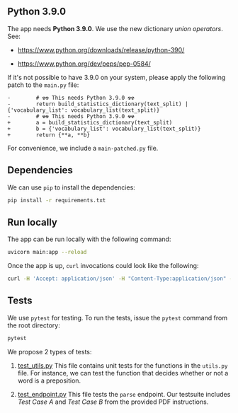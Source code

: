 ## Python 3.9.0

The app needs **Python 3.9.0**. We use the new dictionary *union
operators*. See:

  - <https://www.python.org/downloads/release/python-390/>

  - <https://www.python.org/dev/peps/pep-0584/>

If it's not possible to have 3.9.0 on your system, please apply the
following patch to the `main.py` file:

``` example
-        # ☢☢ This needs Python 3.9.0 ☢☢
-        return build_statistics_dictionary(text_split) | {'vocabulary_list': vocabulary_list(text_split)}
-        # ☢☢ This needs Python 3.9.0 ☢☢
+        a = build_statistics_dictionary(text_split)
+        b = {'vocabulary_list': vocabulary_list(text_split)}
+        return {**a, **b}
```

For convenience, we include a `main-patched.py` file.

## Dependencies

We can use `pip` to install the dependencies:

``` bash
pip install -r requirements.txt
```

## Run locally

The app can be run locally with the following command:

``` bash
uvicorn main:app --reload
```

Once the app is up, `curl` invocations could look like the following:

``` bash
curl -H 'Accept: application/json' -H "Content-Type:application/json" -d '{ "text" : "shoce pq podciy nfwh phfer epgdc" }' http://localhost:8000/parse
```

## Tests

We use `pytest` for testing. To run the tests, issue the `pytest` command from the root directory:

``` bash
pytest
```

We propose 2 types of tests:

1.  [test\_utils.py](test_utils.py) This file contains unit tests
    for the functions in the `utils.py` file. For instance, we can test
    the function that decides whether or not a word is a preposition.

2.  [test\_endpoint.py](test_endpoint.py) This file tests the
    `parse` endpoint. Our testsuite includes *Test Case A* and *Test Case B*
    from the provided PDF instructions.

